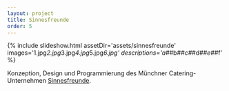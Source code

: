 ```yaml
---
layout: project
title: Sinnesfreunde
order: 5
---
```


{% include slideshow.html assetDir='assets/sinnesfreunde' images='1.jpg*2.jpg*3.jpg*4.jpg*5.jpg*6.jpg' descriptions='a#*#b#*#c#*#d#*#e#*#f' %}

Konzeption, Design und Programmierung des Münchner Catering-Unternehmen [Sinnesfreunde](http://www.sinnesfreunde.de/).